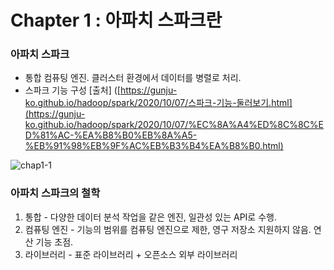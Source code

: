 # Chapter 1 : 아파치 스파크란

### 아파치 스파크

- 통합 컴퓨팅 엔진. 클러스터 환경에서 데이터를 병렬로 처리.
- 스파크 기능 구성
[출처] ([https://gunju-ko.github.io/hadoop/spark/2020/10/07/스파크-기능-둘러보기.html](https://gunju-ko.github.io/hadoop/spark/2020/10/07/%EC%8A%A4%ED%8C%8C%ED%81%AC-%EA%B8%B0%EB%8A%A5-%EB%91%98%EB%9F%AC%EB%B3%B4%EA%B8%B0.html)

![chap1-1](https://user-images.githubusercontent.com/70019911/127878793-9e3435ea-b02d-4027-9d6d-eb46f41162ca.png)

### 아파치 스파크의 철학

1. 통합 - 다양한 데이터 분석 작업을 같은 엔진, 일관성 있는 API로 수행.
2. 컴퓨팅 엔진 - 기능의 범위를 컴퓨팅 엔진으로 제한, 영구 저장소 지원하지 않음. 연산 기능 초점.
3. 라이브러리 - 표준 라이브러리 + 오픈소스 외부 라이브러리
